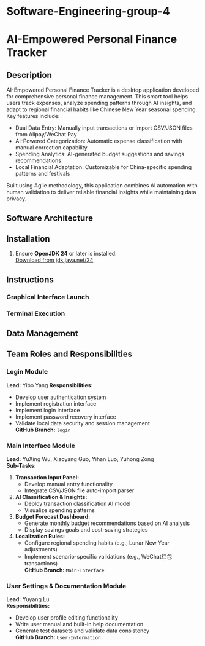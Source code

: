 # Software-Engineering-group-4

# AI-Empowered Personal Finance Tracker

## Description
AI-Empowered Personal Finance Tracker is a desktop application developed for comprehensive personal finance management. This smart tool helps users track expenses, analyze spending patterns through AI insights, and adapt to regional financial habits like Chinese New Year seasonal spending. Key features include:

- Dual Data Entry: Manually input transactions or import CSV/JSON files from Alipay/WeChat Pay
- AI-Powered Categorization: Automatic expense classification with manual correction capability
- Spending Analytics: AI-generated budget suggestions and savings recommendations
- Local Financial Adaptation: Customizable for China-specific spending patterns and festivals

Built using Agile methodology, this application combines AI automation with human validation to deliver reliable financial insights while maintaining data privacy.

## Software Architecture


## Installation
1. Ensure **OpenJDK 24** or later is installed:  
   [Download from jdk.java.net/24](https://jdk.java.net/24/)

## Instructions

### Graphical Interface Launch


### Terminal Execution


## Data Management


## Team Roles and Responsibilities

### Login Module
**Lead:** Yibo Yang
**Responsibilities:**
- Develop user authentication system
- Implement registration interface
- Implement login interface
- Implement password recovery interface
- Validate local data security and session management  
**GitHub Branch:** `login`

### Main Interface Module
**Lead:** YuXing Wu, Xiaoyang Guo, Yihan Luo, Yuhong Zong  
**Sub-Tasks:**
1. **Transaction Input Panel:**
   - Develop manual entry functionality
   - Integrate CSV/JSON file auto-import parser
2. **AI Classification & Insights:**
   - Deploy transaction classification AI model
   - Visualize spending patterns
3. **Budget Forecast Dashboard:**
   - Generate monthly budget recommendations based on AI analysis
   - Display savings goals and cost-saving strategies
4. **Localization Rules:**
   - Configure regional spending habits (e.g., Lunar New Year adjustments)
   - Implement scenario-specific validations (e.g., WeChat红包 transactions)  
**GitHub Branch:** `Main-Interface`

### User Settings & Documentation Module
**Lead:** Yuyang Lu  
**Responsibilities:**
- Develop user profile editing functionality
- Write user manual and built-in help documentation
- Generate test datasets and validate data consistency  
**GitHub Branch:** `User-Information`
